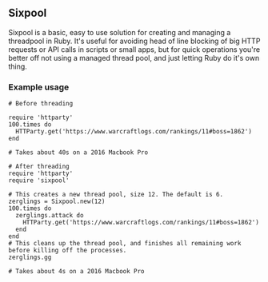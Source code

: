 ## Sixpool

Sixpool is a basic, easy to use solution for creating and managing a threadpool in Ruby. It's useful for avoiding head of line blocking of big HTTP requests or API calls in scripts or small apps, but for quick operations you're better off not using
a managed thread pool, and just letting Ruby do it's own thing.

### Example usage

```
# Before threading

require 'httparty'
100.times do 
  HTTParty.get('https://www.warcraftlogs.com/rankings/11#boss=1862')
end

# Takes about 40s on a 2016 Macbook Pro
```

```
# After threading
require 'httparty'
require 'sixpool'

# This creates a new thread pool, size 12. The default is 6.
zerglings = Sixpool.new(12)
100.times do
  zerglings.attack do
    HTTParty.get('https://www.warcraftlogs.com/rankings/11#boss=1862')
  end
end
# This cleans up the thread pool, and finishes all remaining work before killing off the processes.
zerglings.gg

# Takes about 4s on a 2016 Macbook Pro
```
